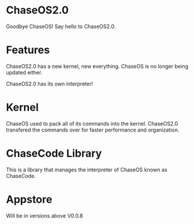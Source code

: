 # ChaseOS2.0
Goodbye ChaseOS! Say hello to ChaseOS2.0.

# Features
ChaseOS2.0 has a new kernel, new everything. ChaseOS is no longer being updated either.

ChaseOS2.0 has its own interpreter!

# Kernel
ChaseOS used to pack all of its commands into the kernel. ChaseOS2.0 transfered the commands over for faster performance and organization.

# ChaseCode Library
This is a library that manages the interpreter of ChaseOS known as ChaseCode.

# Appstore
Will be in versions above V0.0.8
